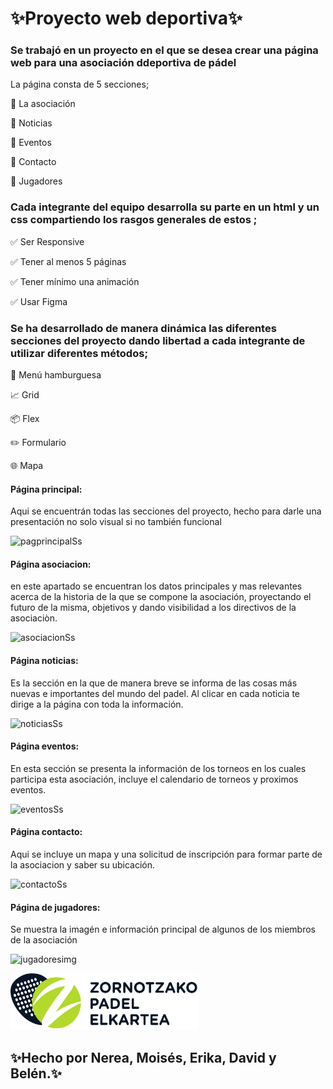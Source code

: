 
# :sparkles:Proyecto web deportiva:sparkles:

### Se trabajó en un proyecto en el que se desea crear una página web para una asociación ddeportiva de pádel
La página consta de 5 secciones; 

:busts_in_silhouette: La asociación 

:memo: Noticias

:tada: Eventos

:iphone: Contacto 

:camera_flash: Jugadores 

 ### Cada integrante del equipo desarrolla su parte en un html y un css compartiendo los rasgos generales de estos ;

:white_check_mark: Ser Responsive

:white_check_mark: Tener al menos 5 páginas

:white_check_mark: Tener mínimo una animación

:white_check_mark: Usar Figma 

 ### Se ha desarrollado de manera dinámica las diferentes secciones del proyecto  dando libertad a cada integrante de utilizar diferentes métodos;
 
:bento: Menú hamburguesa
 
:chart_with_upwards_trend: Grid

:package: Flex
 
 :pencil2: Formulario
 
:globe_with_meridians: Mapa

#### Página principal:
Aqui se encuentrán todas las secciones del proyecto, hecho para darle una presentación no solo visual si no también funcional

![pagprincipalSs](https://github.com/user-attachments/assets/110ad188-869a-4457-a1a1-a0f534b2b463)


#### Página asociacion:
en este apartado se encuentran los datos principales y mas relevantes acerca de la historia de la que se compone la asociación, 
proyectando el futuro de la misma, objetivos y dando visibilidad a los directivos de la asociaciòn.

![asociacionSs](https://github.com/user-attachments/assets/92af510d-2116-4940-bd37-5e2e3c7d7ebc)



#### Página noticias:
Es la sección en la que de manera breve se informa de las cosas más nuevas e importantes del mundo del padel.
Al clicar en cada noticia te dirige a la página con toda la información.

![noticiasSs](https://github.com/user-attachments/assets/7ddf3ba2-bbdc-47b9-bd21-32ec3c2eb999)

#### Página eventos:
En esta sección se presenta la información de los torneos en los cuales participa esta asociación, incluye el calendario de torneos y proximos eventos.

![eventosSs](https://github.com/user-attachments/assets/2db36343-61e6-4f11-a1c2-fa394698bf8d)

#### Página contacto:
Aqui se incluye un mapa y una solicitud de inscripción para formar parte de la asociacion y saber su ubicación.

![contactoSs](https://github.com/user-attachments/assets/3f03a4a8-bdec-4e5e-bd70-2dc7b9c3e4f9)


#### Página de jugadores:
Se muestra la imagén e información principal de algunos de los miembros de la asociación

![jugadoresimg](https://cdn.discordapp.com/attachments/1303640655347585024/1306957978544640072/vistaJugadores.png?ex=673bdab8&is=673a8938&hm=06e776af62a893a8861878799384cf496ed262146176ad39dec3ac2c02a9fc5e&)

<img src="img/logo-zpe.png" alt="logo" width="300" height="90" />

## :sparkles:Hecho por Nerea, Moisés, Erika, David y Belén.:sparkles:
